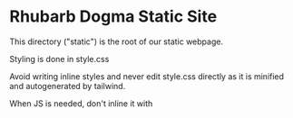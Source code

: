 # Rhubarb Dogma Static Site

This directory ("static") is the root of our static webpage.

Styling is done in style.css

Avoid writing inline styles and never edit style.css directly as it is minified and autogenerated by tailwind.

When JS is needed, don't inline it with <script> tags but rather place the JS in the appropriate .js file that gets linked in to the html page that requires it (if there isn't a preexisting JS file already linked in, it's okay to create a new .js file with a descriptive name and link it in).

## Architecture Overview

- Interactive map-based navigation for the "Year Two Comet" world
- Archive section with sketchbook galleries
- Sketch dump gallery
- Multiple themed areas (Cluton, Hydrum, Sepine, Surpet, Vespilk)

## Build Process

The site uses a hybrid approach:
- **Static pages**: Most pages are hand-written HTML files in the `static/` directory
- **Generated pages**: Archive sketchbooks and sketchdump pages are generated by `generate_pages.py`
- **Taskfile.yaml**: Task automation for build and deployment

### Generated Content

Run `python3 generate_pages.py` to regenerate:
- `static/archive/sb1.html` - `static/archive/sb5.html` (sketchbook galleries)
- `static/sketchdump.html` (sketch dump gallery)

These pages are auto-generated from image files in their respective directories.

Existing JS modules:
- `js/modal.js` - Image modal functionality for galleries
- `js/card3d.js` - 3D card effects
- `js/scrollbar.js` - Custom scrollbar styling
- `script.js` - Main page interactions

## Directory Structure

```
static/
├── index.html              # Main landing page
├── map.html                 # Year Two Comet world map
├── archive.html             # Archive landing page
├── sketchdump.html          # Generated sketch gallery
├── style.css                # Main stylesheet
├── script.js                # Main page scripts
├── archive/
│   ├── sb1.html - sb5.html  # Generated sketchbook pages
│   ├── sb1/ - sb5/          # Sketchbook image directories
│   └── *.jpg                # Archive cover images
├── cluton/                  # Cluton world area pages
├── hydrum/                  # Hydrum world area pages
├── sepine/                  # Sepine world area pages
├── surpet/                  # Surpet world area pages
├── vespilk/                 # Vespilk world area pages
├── css/                     # Modular CSS files
├── js/                      # JavaScript modules
├── svg/                     # SVG icons and graphics
└── sounds/                  # Audio files
```

## Navigation Structure

The site has a consistent navbar across all pages:
```html
<header>
    <a href="/" class="font-times text-xl hover:underline absolute top-0 left-0 m-4 z-10">rhubarb dogma</a>
    <nav class="absolute top-0 right-0 m-4 z-10">
        <!-- Navigation items can be added here -->
    </nav>
</header>
```

## Development Notes

- All dynamic content generation is now handled by `generate_pages.py`
- Image galleries use modal.js for lightbox functionality
- World map areas use HTML image maps for navigation
